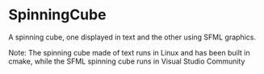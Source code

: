 # SpinningCube
A spinning cube, one displayed in text and the other using SFML graphics.

Note: The spinning cube made of text runs in Linux and has been built in cmake,
while the SFML spinning cube runs in Visual Studio Community
